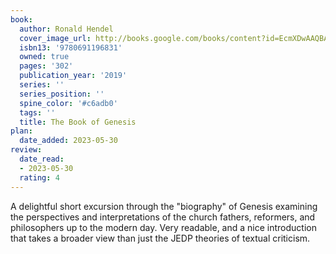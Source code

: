 ```yaml
---
book:
  author: Ronald Hendel
  cover_image_url: http://books.google.com/books/content?id=EcmXDwAAQBAJ&printsec=frontcover&img=1&zoom=1&edge=curl&source=gbs_api
  isbn13: '9780691196831'
  owned: true
  pages: '302'
  publication_year: '2019'
  series: ''
  series_position: ''
  spine_color: '#c6adb0'
  tags: ''
  title: The Book of Genesis
plan:
  date_added: 2023-05-30
review:
  date_read:
  - 2023-05-30
  rating: 4
---
```

A delightful short excursion through the "biography" of Genesis examining the perspectives and interpretations of the church fathers, reformers, and philosophers up to the modern day. Very readable, and a nice introduction that takes a broader view than just the JEDP theories of textual criticism.
